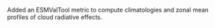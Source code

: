 Added an ESMValTool metric to compute climatologies and zonal mean profiles of
cloud radiative effects.
